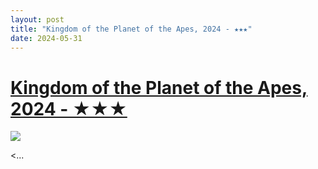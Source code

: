 ```yaml
---
layout: post
title: "Kingdom of the Planet of the Apes, 2024 - ★★★"
date: 2024-05-31
---
```


# [Kingdom of the Planet of the Apes, 2024 - ★★★](https://letterboxd.com/pavlesap/film/kingdom-of-the-planet-of-the-apes/)

<p><img src="https://a.ltrbxd.com/resized/film-poster/5/7/8/7/7/4/578774-kingdom-of-the-planet-of-the-apes-0-600-0-900-crop.jpg?v=b765efe92a" /></p> <...

